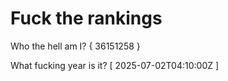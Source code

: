 # Fuck the rankings

Who the hell am I?
{ 36151258 }

What fucking year is it?
[ 2025-07-02T04:10:00Z ]
